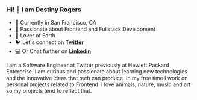 ### Hi! 👋 I am Destiny Rogers
-  📍 Currently in San Francisco, CA
-  🚀 Passionate about Frontend and Fullstack Development
-  🌱 Lover of Earth
-   🐦  Let's connect  on **[Twitter](https://twitter.com/DATAM0SH3R "Twitter")**
-  💻 Or Chat further on **[Linkedin](https://www.linkedin.com/in/destiny-rogers/)**

I am a Software Engineer at Twitter previously at Hewlett Packard Enterprise. I am curious and passionate about learning new 
technologies and the innovative ideas that tech can produce. In my free time I work on personal projects related to Frontend.
I love animals, nature, music and art so my projects tend to reflect that. 
<!--
**drogers14/drogers14** is a ✨ _special_ ✨ repository because its `README.md` (this file) appears on your GitHub profile.

Here are some ideas to get you started:

- 🔭 I’m currently working on ...
- 🌱 I’m currently learning ...
- 👯 I’m looking to collaborate on ...
- 🤔 I’m looking for help with ...
- 💬 Ask me about ...
- 📫 How to reach me: ...
- 😄 Pronouns: ...
- ⚡ Fun fact: ...
-->
